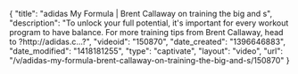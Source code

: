 {
    "title": "adidas My Formula | Brent Callaway on training the big and s",
    "description": "To unlock your full potential, it's important for every workout program to have balance. For more training tips from Brent Callaway, head to ?http:\/\/adidas.c...?",
    "videoid": "150870",
    "date_created": "1396646883",
    "date_modified": "1418181255",
    "type": "captivate",
    "layout": "video",
    "url": "\/v\/adidas-my-formula-brent-callaway-on-training-the-big-and-s\/150870"
}